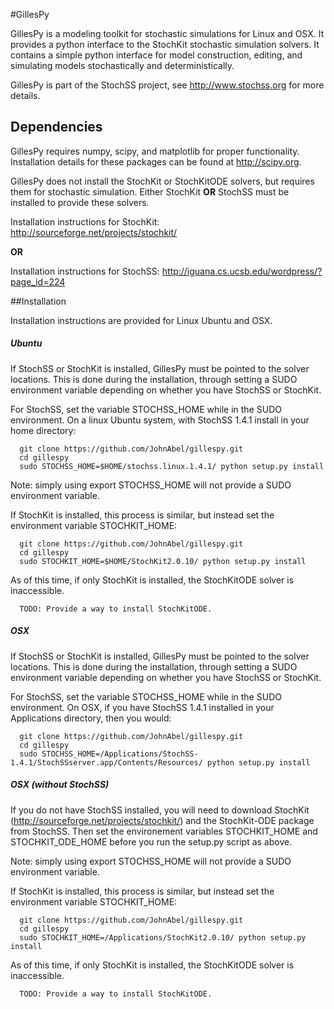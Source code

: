 #GillesPy

GillesPy is a modeling toolkit for stochastic simulations for Linux and OSX. It provides a python interface to the StochKit stochastic simulation solvers. It contains a simple python interface for model construction, editing, and simulating models stochastically and deterministically.

GillesPy is part of the StochSS project, see http://www.stochss.org for more details.

## Dependencies

GillesPy requires numpy, scipy, and matplotlib for proper functionality. Installation details for these packages can be found at http://scipy.org. 

GillesPy does not install the StochKit or StochKitODE solvers, but requires them for stochastic simulation. Either StochKit  **OR** StochSS must be installed to provide these solvers.

Installation instructions for StochKit: http://sourceforge.net/projects/stochkit/

**OR**

Installation instructions for StochSS:  http://iguana.cs.ucsb.edu/wordpress/?page_id=224


##Installation

Installation instructions are provided for Linux Ubuntu and OSX.

##### Ubuntu

If StochSS or StochKit is installed, GillesPy must be pointed to the solver locations. This is done during the installation, through setting a SUDO environment variable depending on whether you have StochSS or StochKit.

For StochSS, set the variable STOCHSS_HOME while in the SUDO environment. On a linux Ubuntu system, with StochSS 1.4.1 install in your home directory:
```
  git clone https://github.com/JohnAbel/gillespy.git
  cd gillespy
  sudo STOCHSS_HOME=$HOME/stochss.linux.1.4.1/ python setup.py install
```

Note: simply using export STOCHSS_HOME will not provide a SUDO environment variable.

If StochKit is installed, this process is similar, but instead set the environment variable STOCHKIT_HOME:
```
  git clone https://github.com/JohnAbel/gillespy.git
  cd gillespy
  sudo STOCHKIT_HOME=$HOME/StochKit2.0.10/ python setup.py install
```

As of this time, if only StochKit is installed, the StochKitODE solver is inaccessible.
```
  TODO: Provide a way to install StochKitODE.
```


##### OSX
If StochSS or StochKit is installed, GillesPy must be pointed to the solver locations. This is done during the installation, through setting a SUDO environment variable depending on whether you have StochSS or StochKit.

For StochSS, set the variable STOCHSS_HOME while in the SUDO environment. On OSX, if you have StochSS 1.4.1 installed in your Applications directory, then you would:
```
  git clone https://github.com/JohnAbel/gillespy.git
  cd gillespy
  sudo STOCHSS_HOME=/Applications/StochSS-1.4.1/StochSSserver.app/Contents/Resources/ python setup.py install
```

##### OSX (without StochSS)

If you do not have StochSS installed, you will need to download StochKit (http://sourceforge.net/projects/stochkit/) and the StochKit-ODE package from StochSS.
Then set the environement variables STOCHKIT_HOME and STOCHKIT_ODE_HOME before you run the setup.py script as above.

Note: simply using export STOCHSS_HOME will not provide a SUDO environment variable.

If StochKit is installed, this process is similar, but instead set the environment variable STOCHKIT_HOME:
```
  git clone https://github.com/JohnAbel/gillespy.git
  cd gillespy
  sudo STOCHKIT_HOME=/Applications/StochKit2.0.10/ python setup.py install
```

As of this time, if only StochKit is installed, the StochKitODE solver is inaccessible.
```
  TODO: Provide a way to install StochKitODE.
```

